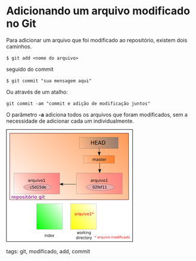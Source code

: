 # Adicionando um arquivo modificado no Git

Para adicionar um arquivo que foi modificado ao repositório, existem dois caminhos.

```
$ git add <nome do arquivo>
```
seguido do commit
```
$ git commit "sua mensagem aqui"
```

Ou através de um atalho:
```
git commit -am "commit e adição de modificação juntos"
```
O parâmetro **-a** adiciona todos os arquivos que foram modificados, sem a necessidade de adicionar cada um individualmente.

![arquivo modificado](./img/fluxoGit9.png)

tags: git, modificado, add, commit
